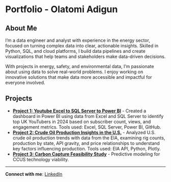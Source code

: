 # Portfolio - Olatomi Adigun

## About Me

I’m a data engineer and analyst with experience in the energy sector, focused on turning complex data into clear, actionable insights. Skilled in Python, SQL, and cloud platforms, I build data pipelines and create visualizations that help teams and stakeholders make data-driven decisions.

With projects in energy, safety, and environmental data, I’m passionate about using data to solve real-world problems. I enjoy working on innovative solutions that make data more accessible and impactful for everyone involved.

## Projects

- **[Project 1: Youtube Excel to SQL Server to Power BI](https://olatomiadigun.github.io/youtube_project/)** - Created a dashboard in Power BI using data from Excel and SQL Server to identify top UK YouTubers in 2024 based on subscriber count, views, and engagement metrics. Tools used: Excel, SQL Server, Power BI, GitHub.
- **[Project 2: Crude Oil Production Insights in the U.S.](https://eight-anglerfish-71b.notion.site/CRUDE-OIL-PRODUCTION-INSIGHTS-IN-THE-UNITED-STATES-4312f315f3d3459d9932a80d899d6f88)** - Analyzed U.S. crude oil production trends with data from the EIA, examining rig counts, production by state, API gravity, and price relationships to understand key factors influencing production. Tools used: EIA API, Python, Plotly.
- **[Project 3: Carbon Capture Feasibility Study](https://yourusername.github.io/project3)** - Predictive modeling for CCUS technology viability.

---

**Connect with me**: [LinkedIn](https://www.linkedin.com/in/olatomiadigun/)
